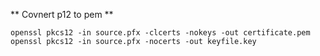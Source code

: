 ** Covnert p12 to pem **
```
openssl pkcs12 -in source.pfx -clcerts -nokeys -out certificate.pem
openssl pkcs12 -in source.pfx -nocerts -out keyfile.key
```